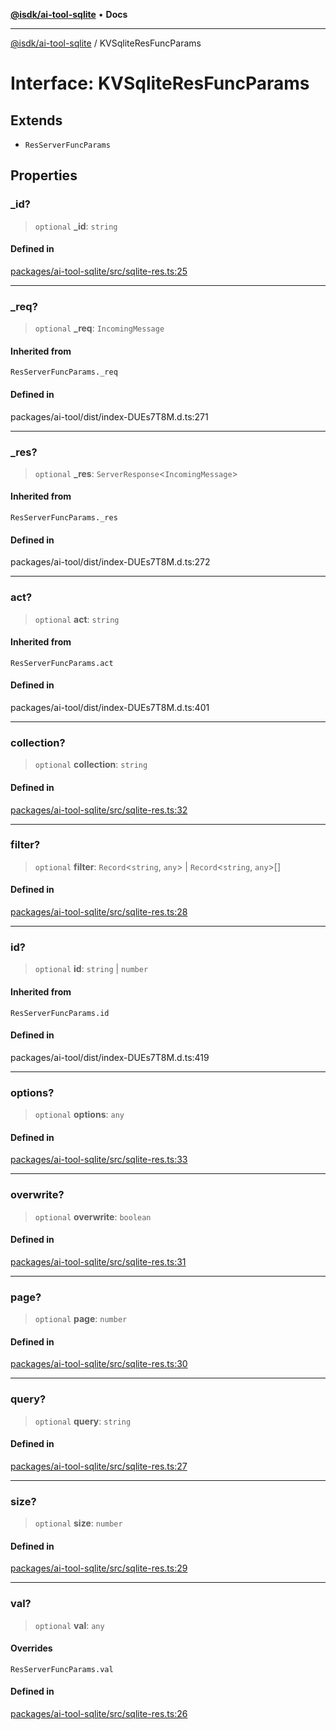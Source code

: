 [**@isdk/ai-tool-sqlite**](../README.md) • **Docs**

***

[@isdk/ai-tool-sqlite](../globals.md) / KVSqliteResFuncParams

# Interface: KVSqliteResFuncParams

## Extends

- `ResServerFuncParams`

## Properties

### \_id?

> `optional` **\_id**: `string`

#### Defined in

[packages/ai-tool-sqlite/src/sqlite-res.ts:25](https://github.com/isdk/ai-tool-sqlite.js/blob/09301d6b9e8d9fb5724f7acd4a792efbaf83cc60/src/sqlite-res.ts#L25)

***

### \_req?

> `optional` **\_req**: `IncomingMessage`

#### Inherited from

`ResServerFuncParams._req`

#### Defined in

packages/ai-tool/dist/index-DUEs7T8M.d.ts:271

***

### \_res?

> `optional` **\_res**: `ServerResponse`\<`IncomingMessage`\>

#### Inherited from

`ResServerFuncParams._res`

#### Defined in

packages/ai-tool/dist/index-DUEs7T8M.d.ts:272

***

### act?

> `optional` **act**: `string`

#### Inherited from

`ResServerFuncParams.act`

#### Defined in

packages/ai-tool/dist/index-DUEs7T8M.d.ts:401

***

### collection?

> `optional` **collection**: `string`

#### Defined in

[packages/ai-tool-sqlite/src/sqlite-res.ts:32](https://github.com/isdk/ai-tool-sqlite.js/blob/09301d6b9e8d9fb5724f7acd4a792efbaf83cc60/src/sqlite-res.ts#L32)

***

### filter?

> `optional` **filter**: `Record`\<`string`, `any`\> \| `Record`\<`string`, `any`\>[]

#### Defined in

[packages/ai-tool-sqlite/src/sqlite-res.ts:28](https://github.com/isdk/ai-tool-sqlite.js/blob/09301d6b9e8d9fb5724f7acd4a792efbaf83cc60/src/sqlite-res.ts#L28)

***

### id?

> `optional` **id**: `string` \| `number`

#### Inherited from

`ResServerFuncParams.id`

#### Defined in

packages/ai-tool/dist/index-DUEs7T8M.d.ts:419

***

### options?

> `optional` **options**: `any`

#### Defined in

[packages/ai-tool-sqlite/src/sqlite-res.ts:33](https://github.com/isdk/ai-tool-sqlite.js/blob/09301d6b9e8d9fb5724f7acd4a792efbaf83cc60/src/sqlite-res.ts#L33)

***

### overwrite?

> `optional` **overwrite**: `boolean`

#### Defined in

[packages/ai-tool-sqlite/src/sqlite-res.ts:31](https://github.com/isdk/ai-tool-sqlite.js/blob/09301d6b9e8d9fb5724f7acd4a792efbaf83cc60/src/sqlite-res.ts#L31)

***

### page?

> `optional` **page**: `number`

#### Defined in

[packages/ai-tool-sqlite/src/sqlite-res.ts:30](https://github.com/isdk/ai-tool-sqlite.js/blob/09301d6b9e8d9fb5724f7acd4a792efbaf83cc60/src/sqlite-res.ts#L30)

***

### query?

> `optional` **query**: `string`

#### Defined in

[packages/ai-tool-sqlite/src/sqlite-res.ts:27](https://github.com/isdk/ai-tool-sqlite.js/blob/09301d6b9e8d9fb5724f7acd4a792efbaf83cc60/src/sqlite-res.ts#L27)

***

### size?

> `optional` **size**: `number`

#### Defined in

[packages/ai-tool-sqlite/src/sqlite-res.ts:29](https://github.com/isdk/ai-tool-sqlite.js/blob/09301d6b9e8d9fb5724f7acd4a792efbaf83cc60/src/sqlite-res.ts#L29)

***

### val?

> `optional` **val**: `any`

#### Overrides

`ResServerFuncParams.val`

#### Defined in

[packages/ai-tool-sqlite/src/sqlite-res.ts:26](https://github.com/isdk/ai-tool-sqlite.js/blob/09301d6b9e8d9fb5724f7acd4a792efbaf83cc60/src/sqlite-res.ts#L26)
